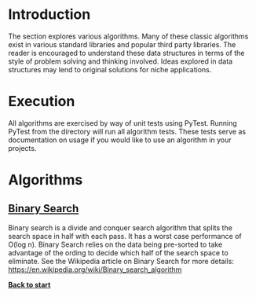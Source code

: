 # Introduction

The section explores various algorithms. Many of these classic algorithms exist in various standard libraries and popular third party libraries. The reader is encouraged to understand these data structures in terms of the style of problem solving and thinking involved. Ideas explored in data structures may lend to original solutions for niche applications.

# Execution

All algorithms are exercised by way of unit tests using PyTest. Running PyTest from the directory will run all algorithm tests. These tests serve as documentation on usage if you would like to use an algorithm in your projects.

# Algorithms

## [Binary Search](/algorithms/binary_search_client.py)

Binary search is a divide and conquer search algorithm that splits the search space in half with each pass. It has a worst case performance of O(log n). Binary Search relies on the data being pre-sorted to take advantage of the ording to decide which half of the search space to eliminate. See the Wikipedia article on Binary Search for more details: https://en.wikipedia.org/wiki/Binary_search_algorithm 

**[Back to start](https://github.com/ccozad/python-playground)**